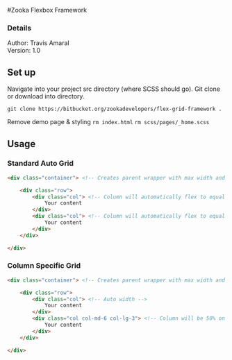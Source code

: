 #Zooka Flexbox Framework

### Details
Author: Travis Amaral  
Version: 1.0

## Set up ##

Navigate into your project src directory (where SCSS should go). Git clone or download into directory.
```
git clone https://bitbucket.org/zookadevelopers/flex-grid-framework .
```

Remove demo page & styling 
`rm index.html` 
`rm scss/pages/_home.scss`  

## Usage ##
### Standard Auto Grid ###
```HTML
<div class="container"> <!-- Creates parent wrapper with max width and margin -->

	<div class="row">
		<div class="col"> <!-- Column will automatically flex to equal width -->
			Your content
		</div>
		<div class="col"> <!-- Column will automatically flex to equal width -->
			Your content
		</div>
	</div>

</div>
```
### Column Specific Grid ###
```HTML
<div class="container"> <!-- Creates parent wrapper with max width and margin -->

	<div class="row">
		<div class="col"> <!-- Auto width -->
			Your content
		</div>
		<div class="col col-md-6 col-lg-3"> <!-- Column will be 50% on medium and 33% on large+ -->
			Your content
		</div>
	</div>

</div>
```
